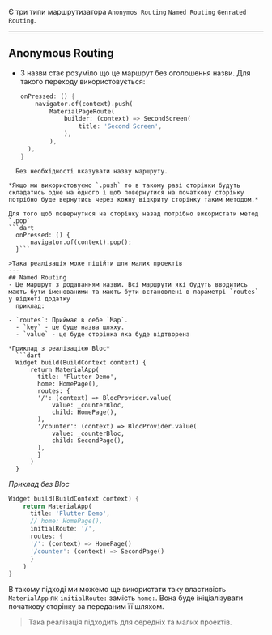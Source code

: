 Є три типи маршрутизатора `Anonymos Routing` `Named Routing` `Genrated Routing`.

---
## Anonymous Routing
- З назви стає розуміло що це маршрут без оголошення назви. Для такого переходу використовується:
  ```dart
  onPressed: () {
	  navigator.of(context).push(
		  MaterialPageRoute(
			  builder: (context) => SecondScreen(
				  title: 'Second Screen',
			  ),
		  ),
	),
  }
```
  Без необхідності вказувати назву маршруту.

*Якщо ми використовуємо `.push` то в такому разі сторінки будуть складатись одне на одного і щоб повернутися на початкову сторінку потрібно буде вернутись через кожну відкриту сторінку таким методом.*

Для того щоб повернутися на сторінку назад потрібно використати метод `.pop`
```dart
  onPressed: () {
	  navigator.of(context).pop();
  }```

>Така реалізація може підійти для малих проектів
---
## Named Routing
- Це маршрут з додаванням назви. Всі маршрути які будуть вводитись мають бути іменованими та мають бути встановлені в параметрі `routes` у віджеті додатку
  приклад: 

- `routes`: Приймає в себе `Map`. 
  - `key` - це буде назва шляху.
  - `value` - це буде сторінка яка буде відтворена

*Приклад з реалізацією Bloc*
  ```dart
  Widget build(BuildContext context) {
	  return MaterialApp(
		title: 'Flutter Demo',
		home: HomePage(),
		routes: {
		'/': (context) => BlocProvider.value(
			value: _counterBloc,
			child: HomePage(),
		),
		'/counter': (context) => BlocProvider.value(
			value: _counterBloc,
			child: SecondPage(),
		),
		}	  
	  )
  }
```
*Приклад без Bloc*
  ```dart
  Widget build(BuildContext context) {
	  return MaterialApp(
		title: 'Flutter Demo',
		// home: HomePage(),
		initialRoute: '/',
		routes: {
		'/': (context) => HomePage()
		'/counter': (context) => SecondPage()
		}	  
	  )
  }
```

В такому підході ми можемо ще використати таку властивість `MaterialApp` як `initialRoute:` замість `home:`. Вона буде ініціалізувати початкову сторінку за переданим її шляхом.


>Така реалізація підходить для середніх та малих проектів.
